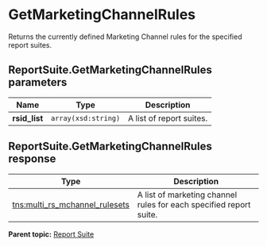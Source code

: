 # GetMarketingChannelRules

Returns the currently defined Marketing Channel rules for the specified report suites.

## ReportSuite.GetMarketingChannelRules parameters

|Name|Type|Description|
|----|----|-----------|
|**rsid\_list** |`array(xsd:string)` |A list of report suites.|

## ReportSuite.GetMarketingChannelRules response

|Type|Description|
|----|-----------|
|[tns:multi\_rs\_mchannel\_rulesets](../../data_types/r_multi_rs_mchannel_rulesets.md#) |A list of marketing channel rules for each specified report suite.|

**Parent topic:** [Report Suite](../../methods/report_suite/c_api_admin_methods_repsuite.md)

